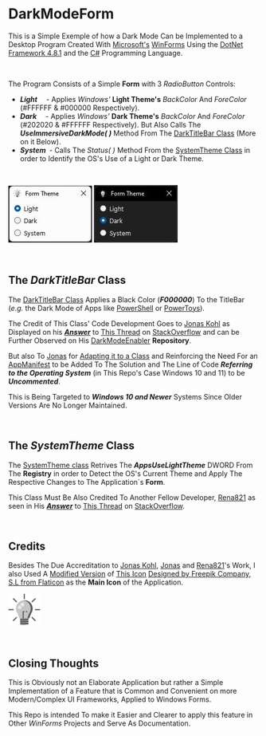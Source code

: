 # DarkModeForm

This is a Simple Exemple of how a Dark Mode Can be Implemented to a Desktop Program Created With [Microsoft's](https://github.com/microsoft) [WinForms](https://github.com/dotnet/winforms) Using the [DotNet Framework 4.8.1](https://github.com/dotnet)  and the [C#](https://github.com/dotnet/csharplang) Programming Language.

<br>

The Program Consists of a Simple **Form** with 3 *RadioButton* Controls:
  - ***Light*** &emsp;- Applies *Windows'* **Light Theme's** *BackColor* And *ForeColor* (#FFFFFF & #000000 Respectively).
  - ***Dark***  &emsp;- Applies *Windows'* **Dark Theme's** *BackColor* And *ForeColor*  (#202020 & #FFFFFF Respectively).
  But Also Calls The ***UseImmersiveDarkMode( )*** Method From The [DarkTitleBar Class](https://github.com/Marcello-Goncalves/DarkModeForm/blob/master/DarkModeForm/DarkTitleBar.cs) (More on it Below).
  - ***System***&ensp;- Calls The *Status( )* Method From the [SystemTheme Class](https://github.com/Marcello-Goncalves/DarkModeForm/blob/master/DarkModeForm/DarkTitleBar.cs) in order to Identify the OS's Use of a Light or Dark Theme.

<br>

  ![Light](https://github.com/Marcello-Goncalves/DarkModeForm/blob/master/DarkModeForm/dark_mode_form_light.jpg "Light")
  ![Dark](https://github.com/Marcello-Goncalves/DarkModeForm/blob/master/DarkModeForm/dark_mode_form_dark.jpg "Dark")


<br>

## The *DarkTitleBar* Class

The [DarkTitleBar Class](https://github.com/Marcello-Goncalves/DarkModeForm/blob/master/DarkModeForm/DarkTitleBar.cs) Applies a Black Color (***F000000***) To the TitleBar (*e.g.* the Dark Mode of Apps like [PowerShell](https://github.com/PowerShell/PowerShell) or [PowerToys](https://github.com/microsoft/PowerToys)).

The Credit of This Class' Code Development Goes to [Jonas Kohl](https://github.com/jonaskohl) as Displayed on his [***Answer***](https://stackoverflow.com/a/62811758) to [This Thread](https://stackoverflow.com/questions/57124243/winforms-dark-title-bar-on-windows-10) on [StackOverflow](https://stackoverflow.com/)
and can be Further Observed on His [DarkModeEnabler](https://github.com/jonaskohl/DarkModeEnabler/blob/main/MainForm.cs) **Repository**.

But also To [Jonas](https://stackoverflow.com/users/5968320/jonas) for [Adapting it to a Class](https://stackoverflow.com/a/72623340/20433559) and Reinforcing the Need For an [AppManifest](https://github.com/Marcello-Goncalves/DarkModeForm/blob/master/DarkModeForm/app.manifest) to be Added To The Solution and The Line of Code ***Referring to the Operating System*** (in This Repo's Case Windows 10 and 11) to be ***Uncommented***.

This is Being Targeted to ***Windows 10 and Newer*** Systems Since Older Versions Are No Longer Maintained.

<br>

## The *SystemTheme* Class

The [SystemTheme class](https://github.com/Marcello-Goncalves/DarkModeForm/blob/master/DarkModeForm/DarkTitleBar.cs) Retrives The ***AppsUseLightTheme*** DWORD From The **Registry** in order to Detect the OS's Current Theme and Apply The Respective Changes to The Application´s **Form**.

This Class Must Be Also Credited To Another Fellow Developer, [Rena821](https://github.com/rena821) as seen in His [***Answer***](https://stackoverflow.com/a/72172926)
to [This Thread](https://stackoverflow.com/questions/51334674/how-to-detect-windows-10-light-dark-mode-in-win32-application) on [StackOverflow](https://stackoverflow.com/).

<br>

## Credits

Besides The Due Accreditation to [Jonas Kohl](https://github.com/jonaskohl), [Jonas](https://stackoverflow.com/users/5968320/jonas) and [Rena821](https://github.com/rena821)'s Work, I also Used A [Modified Version](https://github.com/Marcello-Goncalves/DarkModeForm/blob/master/DarkModeForm/Resources/bulb2.png) of [This Icon](https://www.flaticon.com/free-icon/idea_436303?term=light%20bulb&page=1&position=16&page=1&position=16&related_id=436303&origin=tag) [Designed by Freepik Company, S.L from Flaticon](https://media.flaticon.com/license/license.pdf) as the **Main Icon** of the Application.

![Bulb](https://github.com/Marcello-Goncalves/DarkModeForm/blob/master/DarkModeForm/Resources/bulb2.png "Bulb")

<br>

## Closing Thoughts

This is Obviously not an Elaborate Application but rather a Simple Implementation of a Feature that is Common and Convenient on more Modern/Complex UI Frameworks, Applied to Windows Forms.

This Repo is intended To make it Easier and Clearer to apply this feature in Other *WinForms* Projects and Serve As Documentation.

<br>
